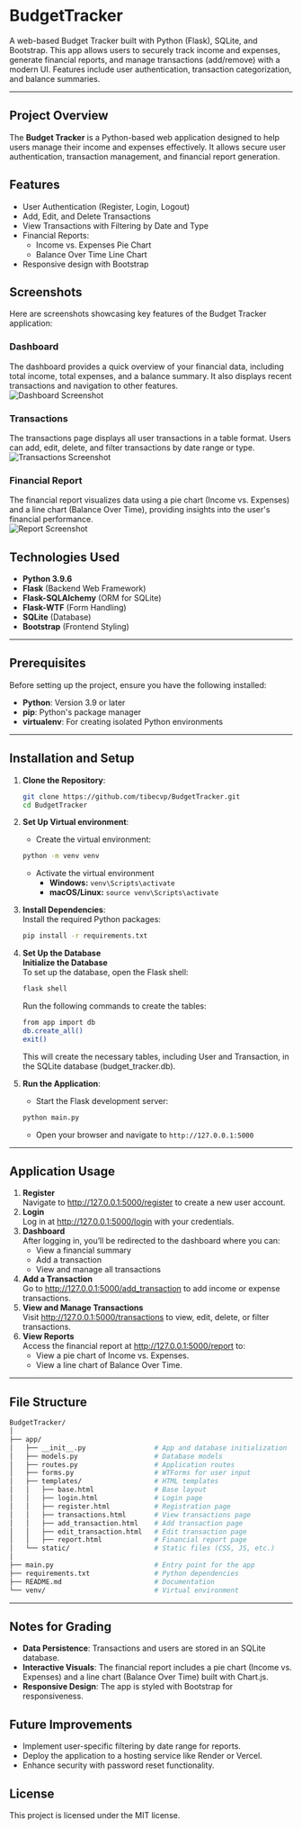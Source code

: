 # BudgetTracker
A web-based Budget Tracker built with Python (Flask), SQLite, and Bootstrap. This app allows users to securely track income and expenses, generate financial reports, and manage transactions (add/remove) with a modern UI. Features include user authentication, transaction categorization, and balance summaries.

---

## Project Overview
The **Budget Tracker** is a Python-based web application designed to help users manage their income and expenses effectively. It allows secure user authentication, transaction management, and financial report generation.

## Features
- User Authentication (Register, Login, Logout)
- Add, Edit, and Delete Transactions
- View Transactions with Filtering by Date and Type
- Financial Reports:
  - Income vs. Expenses Pie Chart
  - Balance Over Time Line Chart
- Responsive design with Bootstrap

## Screenshots

Here are screenshots showcasing key features of the Budget Tracker application:

### Dashboard
The dashboard provides a quick overview of your financial data, including total income, total expenses, and a balance summary. It also displays recent transactions and navigation to other features.  
![Dashboard Screenshot](./screenshots/dashboard.jpeg)

### Transactions
The transactions page displays all user transactions in a table format. Users can add, edit, delete, and filter transactions by date range or type.  
![Transactions Screenshot](./screenshots/transactions.jpeg)

### Financial Report
The financial report visualizes data using a pie chart (Income vs. Expenses) and a line chart (Balance Over Time), providing insights into the user's financial performance.  
![Report Screenshot](./screenshots/report.jpeg)

## Technologies Used
- **Python 3.9.6**
- **Flask** (Backend Web Framework)
- **Flask-SQLAlchemy** (ORM for SQLite)
- **Flask-WTF** (Form Handling)
- **SQLite** (Database)
- **Bootstrap** (Frontend Styling)

---

## Prerequisites

Before setting up the project, ensure you have the following installed:
- **Python**: Version 3.9 or later
- **pip**: Python's package manager
- **virtualenv**: For creating isolated Python environments

---

## Installation and Setup
1. **Clone the Repository**:
   ```bash
   git clone https://github.com/tibecvp/BudgetTracker.git
   cd BudgetTracker
   ```
2. **Set Up Virtual environment**:
    - Create the virtual environment:
    ```bash
    python -m venv venv
    ```
    - Activate the virtual environment
      - **Windows:** ```venv\Scripts\activate```
      - **macOS/Linux:** ```source venv\Scripts\activate```
3. **Install Dependencies**:  
    Install the required Python packages:
    ```bash
    pip install -r requirements.txt
    ````
4. **Set Up the Database**  
    **Initialize the Database**  
    To set up the database, open the Flask shell:
    ```bash
    flask shell
    ````  
    Run the following commands to create the tables:
    ```bash
    from app import db
    db.create_all()
    exit()
    ````

    This will create the necessary tables, including User and Transaction, in the SQLite database (budget_tracker.db).
5. **Run the Application**:
    - Start the Flask development server:
    ```bash
    python main.py
    ```
    - Open your browser and navigate to ```http://127.0.0.1:5000```

---

## Application Usage
1. **Register**  
  Navigate to http://127.0.0.1:5000/register to create a new user account.
2. **Login**  
  Log in at http://127.0.0.1:5000/login with your credentials.
3. **Dashboard**  
  After logging in, you’ll be redirected to the dashboard where you can:
    - View a financial summary
    - Add a transaction
    - View and manage all transactions
4. **Add a Transaction**  
  Go to http://127.0.0.1:5000/add_transaction to add income or expense transactions.
5. **View and Manage Transactions**  
  Visit http://127.0.0.1:5000/transactions to view, edit, delete, or filter transactions.
6. **View Reports**  
  Access the financial report at http://127.0.0.1:5000/report to:
    - View a pie chart of Income vs. Expenses.
    - View a line chart of Balance Over Time.

---

## File Structure
```graphql
BudgetTracker/
│
├── app/
│   ├── __init__.py                 # App and database initialization
│   ├── models.py                   # Database models
│   ├── routes.py                   # Application routes
│   ├── forms.py                    # WTForms for user input
│   ├── templates/                  # HTML templates
│   │   ├── base.html               # Base layout
│   │   ├── login.html              # Login page
│   │   ├── register.html           # Registration page
│   │   ├── transactions.html       # View transactions page
│   │   ├── add_transaction.html    # Add transaction page
│   │   ├── edit_transaction.html   # Edit transaction page
│   │   ├── report.html             # Financial report page
│   └── static/                     # Static files (CSS, JS, etc.)
│
├── main.py                         # Entry point for the app
├── requirements.txt                # Python dependencies
├── README.md                       # Documentation
└── venv/                           # Virtual environment
```

---

## Notes for Grading
- **Data Persistence**: Transactions and users are stored in an SQLite database.
- **Interactive Visuals**: The financial report includes a pie chart (Income vs. Expenses) and a line chart (Balance Over Time) built with Chart.js.
- **Responsive Design**: The app is styled with Bootstrap for responsiveness.

## Future Improvements
- Implement user-specific filtering by date range for reports.
- Deploy the application to a hosting service like Render or Vercel.
- Enhance security with password reset functionality.

## License
This project is licensed under the MIT license.

